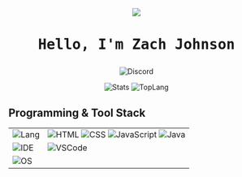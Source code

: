 <div align="center">

![](https://github.com/user-attachments/assets/7c258892-9b00-413f-af2c-ec7486151e20)
<h1><pre>Hello, I'm Zach Johnson</pre></h1>

![Discord](https://img.shields.io/badge/Discord-5865F2?style=for-the-badge&logo=discord&logoColor=white)

<!---Github Stats-->
![Stats](https://github-readme-stats.vercel.app/api?username=ZRJohnson&show_icons=true&count_private=true&theme=dark)
![TopLang](https://github-readme-stats.vercel.app/api/top-langs/?username=ZRJohnson&theme=dark)
</div>
<!------>

## Programming & Tool Stack

|                                                                   |                                                                                          |
| :-----------------------------------------------------------------|------------------------------------------------------------------------------------------|
| ![Lang](https://img.shields.io/badge/-LANGUAGES-black?style=flat) | ![HTML](https://img.shields.io/badge/-HTML-E34F26?style=flat&logo=html5&logoColor=white) ![CSS](https://img.shields.io/badge/-CSS-254bdd?style=flat&logo=css3) ![JavaScript](https://img.shields.io/badge/-JavaScript-C69D00?style=flat&logo=javascript&logoColor=white) ![Java](https://img.shields.io/badge/java-%23ED8B00.svg?style=flat&logo=openjdk&logoColor=white)|
| ![IDE](https://img.shields.io/badge/-IDE-black?style=flat)        |  ![VSCode](https://img.shields.io/badge/VSCode-0078D4?style=flat&logo=visual%20studio%20code&logoColor=white)|
| ![OS](https://img.shields.io/badge/-OS-black?style=flat)          |
